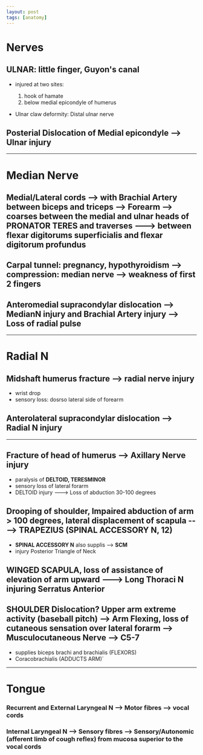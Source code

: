 ```yaml
---
layout: post
tags: [anatomy]
---
```



# Nerves

## ULNAR: little finger, Guyon's canal

- injured at two sites:
    1. hook of hamate
    2. below medial epicondyle of humerus

- Ulnar claw deformity: Distal ulnar nerve

## Posterial Dislocation of Medial epicondyle --> Ulnar injury 



---- 


# Median Nerve

## Medial/Lateral cords --> with Brachial Artery between biceps and triceps --> Forearm --> coarses between the medial and ulnar heads of PRONATOR TERES and traverses ---> between flexar digitorums superficialis and flexar digitorum profundus


## Carpal tunnel: pregnancy, hypothyroidism --> compression: median nerve --> weakness of first 2 fingers

## Anteromedial supracondylar dislocation --> MedianN injury and Brachial Artery injury --> Loss of radial pulse 

------

# Radial N

## Midshaft humerus fracture --> radial nerve injury

- wrist drop
- sensory loss: dosrso lateral side of forearm

## Anterolateral supracondylar dislocation --> Radial N injury


------


## Fracture of head of humerus --> __Axillary Nerve__ injury 

- paralysis of __DELTOID, TERESMINOR__ 
- sensory loss of lateral forarm 
- DELTOID injury ---> Loss of abduction 30-100 degrees

## Drooping of shoulder, Impaired abduction of arm > 100 degrees, lateral displacement of scapula ----> TRAPEZIUS (SPINAL ACCESSORY N, 12) 

- __SPINAL ACCESSORY N__ also supplis --> __SCM__ 
- injury Posterior Triangle of Neck

## WINGED SCAPULA, loss of assistance of elevation of arm upward ---> Long Thoraci N injuring Serratus Anterior


## SHOULDER Dislocation? Upper arm extreme activity (baseball pitch) --> Arm Flexing, loss of cutaneous sensation over lateral forarm --> Musculocutaneous Nerve --> C5-7

- supplies biceps brachi and brachialis (FLEXORS)
-  Coracobrachialis (ADDUCTS ARM)`



-----------------------


# Tongue 

### Recurrent and External Laryngeal N --> Motor fibres --> vocal cords 
### Internal Laryngeal N --> Sensory fibres --> Sensory/Autonomic  (afferent limb of cough reflex) from mucosa superior to the vocal cords

